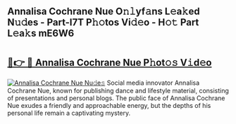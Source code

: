 ## Annalisa Cochrane Nue O𝚗𝚕yf𝚊ns L𝚎a𝚔ed N𝚞𝚍es - Part-I7T P𝚑𝚘tos Vi𝚍𝚎o - H𝚘𝚝 Part L𝚎a𝚔s mE6W6

# <h2><a href="http://kf6nq57.oniu.top/?m=Annalisa+Cochrane+Nue">🔗👉 🔴 Annalisa Cochrane Nue P𝚑ot𝚘𝚜 V𝚒d𝚎o</a></h2>

[![Annalisa Cochrane Nue Nu𝚍e𝚜](https://i.imgur.com/0qMVB7G.gif)](http://kf6nq57.oniu.top/?m=Annalisa+Cochrane+Nue)
Social media innovator Annalisa Cochrane Nue, known for publishing dance and lifestyle material, consisting of presentations and personal blogs. The public face of Annalisa Cochrane Nue exudes a friendly and approachable energy, but the depths of his personal life remain a captivating mystery.  
